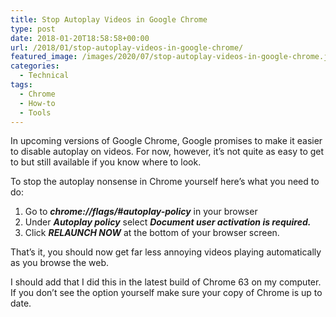 ```yaml
---
title: Stop Autoplay Videos in Google Chrome
type: post
date: 2018-01-20T18:58:58+00:00
url: /2018/01/stop-autoplay-videos-in-google-chrome/
featured_image: /images/2020/07/stop-autoplay-videos-in-google-chrome.jpg
categories:
  - Technical
tags:
  - Chrome
  - How-to
  - Tools
---
```


In upcoming versions of Google Chrome, Google promises to make it easier to disable autoplay on videos. For now, however, it’s not quite as easy to get to but still available if you know where to look.

To stop the autoplay nonsense in Chrome yourself here’s what you need to do:

1. Go to ***chrome://flags/#autoplay-policy*** in your browser
2. Under ***Autoplay policy*** select ***Document user activation is required.***
3. Click ***RELAUNCH NOW*** at the bottom of your browser screen.

That’s it, you should now get far less annoying videos playing automatically as you browse the web.

I should add that I did this in the latest build of Chrome 63 on my computer. If you don’t see the option yourself make sure your copy of Chrome is up to date.